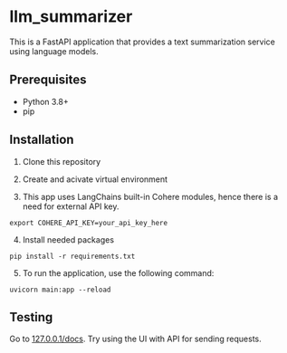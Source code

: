 # llm_summarizer

This is a FastAPI application that provides a text summarization service using language models.

## Prerequisites

- Python 3.8+
- pip

## Installation

1. Clone this repository

2. Create and acivate virtual environment

3. This app uses LangChains built-in Cohere modules,
hence there is a need for external API key.
```
export COHERE_API_KEY=your_api_key_here
```
4. Install needed packages
```
pip install -r requirements.txt
```

5. To run the application, use the following command:
```
uvicorn main:app --reload
```

## Testing

Go to [127.0.0.1/docs](http://127.0.0.1:8000/docs). Try using the UI with API for sending requests.

